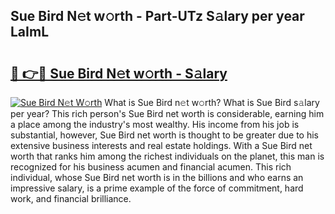 ## Sue Bird N𝚎t w𝚘rth - Part-UTz S𝚊lary per year LaImL

# <h2><a href="http://gc51uyt.nevu.top/?p=Sue+Bird">🔗 👉🔴 Sue Bird N𝚎t w𝚘rth - S𝚊lary</a></h2>

[![Sue Bird N𝚎t W𝚘rth](https://i.imgur.com/Oavwk0R.jpeg)](http://gc51uyt.nevu.top/?p=Sue+Bird)
What is Sue Bird n𝚎t w𝚘rth? What is Sue Bird s𝚊lary per year?
This rich person's Sue Bird net worth is considerable, earning him a place among the industry's most wealthy. His income from his job is substantial, however, Sue Bird net worth is thought to be greater due to his extensive business interests and real estate holdings. With a Sue Bird net worth that ranks him among the richest individuals on the planet, this man is recognized for his business acumen and financial acumen. This rich individual, whose Sue Bird net worth is in the billions and who earns an impressive salary, is a prime example of the force of commitment, hard work, and financial brilliance.
